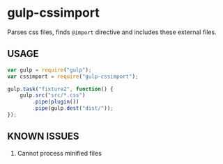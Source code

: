 gulp-cssimport
==============

Parses css files, finds `@import` directive and includes these external files.

USAGE
-----
```javascript
var gulp = require("gulp");
var cssimport = require("gulp-cssimport");

gulp.task("fixture2", function() {
	gulp.src("src/*.css")
		.pipe(plugin())
		.pipe(gulp.dest("dist/"));
}); 
```

KNOWN ISSUES
------------
1. Cannot process minified files